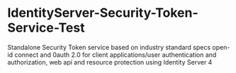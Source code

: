 # IdentityServer-Security-Token-Service-Test
Standalone Security Token service based on industry standard specs open-id connect and 0auth 2.0
for client applications/user authentication and authorization, web api and resource protection using Identity Server 4
